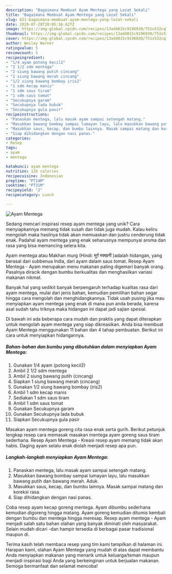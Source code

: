 ```yaml
---
description: "Bagaimana Membuat Ayam Mentega yang Lezat Sekali"
title: "Bagaimana Membuat Ayam Mentega yang Lezat Sekali"
slug: 621-bagaimana-membuat-ayam-mentega-yang-lezat-sekali
date: 2020-07-28T20:05:16.627Z
image: https://img-global.cpcdn.com/recipes/13ad4015c9196930/751x532cq70/ayam-mentega-foto-resep-utama.jpg
thumbnail: https://img-global.cpcdn.com/recipes/13ad4015c9196930/751x532cq70/ayam-mentega-foto-resep-utama.jpg
cover: https://img-global.cpcdn.com/recipes/13ad4015c9196930/751x532cq70/ayam-mentega-foto-resep-utama.jpg
author: Wesley Warner
ratingvalue: 5
reviewcount: 5
recipeingredient:
- "1/4 ayam potong kecil2"
- "2 1/2 sdm mentega"
- "2 siung bawang putih cincang"
- "1 siung bawang merah cincang"
- "1/2 siung bawang bombay iris2"
- "1 sdm kecap manis"
- "1 sdm saus tiram"
- "1 sdm saus tomat"
- "Secukupnya garam"
- "Secukupnya lada bubuk"
- "Secukupnya gula pasir"
recipeinstructions:
- "Panaskan mentega, lalu masak ayam sampai setengah matang."
- "Masukkan bawang bombay sampai lumayan layu, lalu masukkan bawang putih dan bawang merah. Aduk."
- "Masukkan saus, kecap, dan bumbu lainnya. Masak sampai matang dan koreksi rasa."
- "Siap dihidangkan dengan nasi panas."
categories:
- Resep
tags:
- ayam
- mentega

katakunci: ayam mentega 
nutrition: 126 calories
recipecuisine: Indonesian
preptime: "PT14M"
cooktime: "PT31M"
recipeyield: "2"
recipecategory: Lunch

---
```



![Ayam Mentega](https://img-global.cpcdn.com/recipes/13ad4015c9196930/751x532cq70/ayam-mentega-foto-resep-utama.jpg)

Sedang mencari inspirasi resep ayam mentega yang unik? Cara menyiapkannya memang tidak susah dan tidak juga mudah. Kalau keliru mengolah maka hasilnya tidak akan memuaskan dan justru cenderung tidak enak. Padahal ayam mentega yang enak seharusnya mempunyai aroma dan rasa yang bisa memancing selera kita.

Ayam mentega atau Makhan murg (Hindi: मुर्ग़ मक्खनी )adalah hidangan, yang berasal dari subbenua India, dari ayam dalam saus tomat. Resep Ayam Mentega - Ayam merupakan menu makanan paling digemari banyak orang. Pasalnya diracik dengan bumbu berkualitas dan menghasilkan variasi makanan nikmat.

Banyak hal yang sedikit banyak berpengaruh terhadap kualitas rasa dari ayam mentega, mulai dari jenis bahan, kemudian pemilihan bahan segar hingga cara mengolah dan menghidangkannya. Tidak usah pusing jika mau menyiapkan ayam mentega yang enak di mana pun anda berada, karena asal sudah tahu triknya maka hidangan ini dapat jadi sajian spesial.


Di bawah ini ada beberapa cara mudah dan praktis yang dapat diterapkan untuk mengolah ayam mentega yang siap dikreasikan. Anda bisa membuat Ayam Mentega menggunakan 11 bahan dan 4 tahap pembuatan. Berikut ini cara untuk menyiapkan hidangannya.

<!--inarticleads1-->

##### Bahan-bahan dan bumbu yang dibutuhkan dalam menyiapkan Ayam Mentega:

1. Gunakan 1/4 ayam (potong kecil2)
1. Ambil 2 1/2 sdm mentega
1. Ambil 2 siung bawang putih (cincang)
1. Siapkan 1 siung bawang merah (cincang)
1. Gunakan 1/2 siung bawang bombay (iris2)
1. Ambil 1 sdm kecap manis
1. Sediakan 1 sdm saus tiram
1. Ambil 1 sdm saus tomat
1. Gunakan Secukupnya garam
1. Gunakan Secukupnya lada bubuk
1. Siapkan Secukupnya gula pasir


Masakan ayam mentega goreng cita rasa enak serta gurih. Berikut petunjuk lengkap resep cara memasak masakan mentega ayam goreng saus tiram sederhana. Resep Ayam Mentega - Kreasi resep ayam memang tidak akan habis. Daging ayam selalu enak diolah menjadi resep apa pun. 

<!--inarticleads2-->

##### Langkah-langkah menyiapkan Ayam Mentega:

1. Panaskan mentega, lalu masak ayam sampai setengah matang.
1. Masukkan bawang bombay sampai lumayan layu, lalu masukkan bawang putih dan bawang merah. Aduk.
1. Masukkan saus, kecap, dan bumbu lainnya. Masak sampai matang dan koreksi rasa.
1. Siap dihidangkan dengan nasi panas.


Coba resep ayam kecap goreng mentega. Ayam dibumbu sederhana kemudian digoreng hingga matang. Ayam goreng kemudian ditumis kembali dengan bumbu dan mentega hingga meresap. Resep ayam mentega - Ayam menjadi salah satu bahan olahan yang banyak diminati oleh masyarakat. Selain mudah dicari -dan hampir tersedia di berbagai pasar tradisional maupun di. 

Terima kasih telah membaca resep yang tim kami tampilkan di halaman ini. Harapan kami, olahan Ayam Mentega yang mudah di atas dapat membantu Anda menyiapkan makanan yang menarik untuk keluarga/teman maupun menjadi inspirasi bagi Anda yang berkeinginan untuk berjualan makanan. Semoga bermanfaat dan selamat mencoba!
